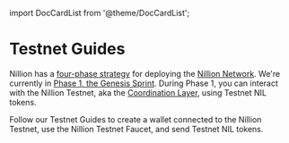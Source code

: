 import DocCardList from '@theme/DocCardList';

# Testnet Guides

Nillion has a [four-phase strategy](https://nillion.com/news/589/) for deploying the [Nillion Network](/network). We're currently in [Phase 1, the Genesis Sprint](https://nillion.com/news/589/). During Phase 1, you can interact with the Nillion Testnet, aka the [Coordination Layer](/network#nillion-testnet-coordination-layer), using Testnet NIL tokens. 

Follow our Testnet Guides to create a wallet connected to the Nillion Testnet, use the Nillion Testnet Faucet, and send Testnet NIL tokens.

<DocCardList/>
